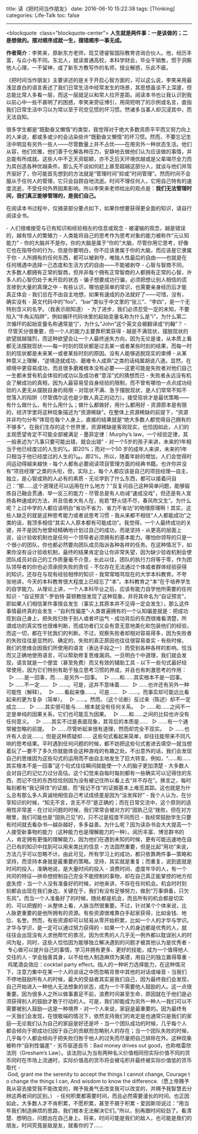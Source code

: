 title: 读《把时间当作朋友》
date: 2016-06-10 15:22:38
tags: [Thinking]
categories: Life-Talk
toc: false

---

<blockquote  class="blockquote-center">
**人生就是两件事：一是该做的；二是想做的。摆对顺序成就一生，摆错顺序一事无成。**
</blockquote>

**作者简介**：李笑来，原新东方老师，现艾德睿智国际教育咨询合伙人。他，经历丰富，与众小有不同。东北人，就读普通高校，本科学财会，毕业干销售，惯于洞察他人心理，一不留神，成了新东方教写作的名师，授业解惑，乐此不疲。

《把时间当作朋友》主要讲述的是关于开启心智方面的，可以这么说，李笑来用最浅显直白的语言表述了我们日常生活中经常发生的场景，其思想虽谈不上深邃，但总能比常人多看一层，而这一层就足以和常人拉开差距。阅读本书也让我认识到我以前心中一些不甚明了的困惑，李笑来旁征博引，用简短明了的示例或名言，直指我们日常生活中习以为常以至于司空见惯的坏习惯。然诸多当事人却沉浸其中，而无法自知。

很多学生都是“既勤奋又懒惰”的类型，我觉得对于绝大多数资质平平而又努力向上的人来说，都或多或少的会沾染些许“既勤奋又懒惰”的坏习惯。然而，不要忘记生活中明显有另外一些人——尽管数量上并不占优——在用另外一种状态生活。他们从容，他们优雅，他们善于化解各种压力，安静地去做他们认为应该做的事情，并总能有所成就。这些人中不乏天资聪颖，亦不乏后天环境优越或是父辈竭尽全力而为其创造各种优越条件。那么先不谈如何赶上甚至超越这部分人，就谈与他们并驾齐驱好了，你可能首先想到的方法就是“管理时间”抑或“时间管理”。然而时间不会服从于任何人的管理，它只会自顾自地流逝。时间不理任何人，它用自己特有的速度流逝，不受任何外界因素影响。所以李笑来老师给出的观点是：**我们无法管理时间，我们真正能够管理的，是我们自己。**

在阅读本书过程中，仅摘录部分要点如下，如果你想要获得更全面的知识，请自行阅读全书。

- 人们很难接受与已有知识和经验相左的信息或观念
- 被灌输的观念，越是错误的，越有惊人的繁殖力
- 人类能将自己的思考作为思考对象的能力被称作“元认知能力”
- 你的大脑并不是你，你的大脑是属于“你的”大脑，尽管你用它思考，好像它也在指导你的行为，但是你要明白，你不应该隶属于你的大脑，而应该是它隶属于你
- 人所拥有的任何东西，都可以被剥夺，唯独人性最后的自由——也就是在任何境遇中选择一己态度和生活方式的自由——不能被剥夺
- 心智与智商不同，大多数人都拥有正常的智商，但并非每个拥有正常智商的人都拥有正常的心智，许多人的心智仍处于未开启的状态
- 骗子想要成功行骗，必须把想让别人相信的谎言掺到大量的真理之中
- 有些认识，哪怕是简单的常识，也需要亲身经历后才能真正体会
- 我们总在不由自主地想，如果有速成的办法就好了——可惜，没有，确实没有
- 英文代码中的“foo”、“bar”类似于中文里的“张三”、“李四”，是一个无特别含义的名字。（我表示刚知道）
- 为了进步，我们必须忍受一定的未知，不要陷入“牛角尖陷阱”，例如循环代码块里的起始变量名称为什么是“i”，为什么第二次循环的起始变量名称通常是“j”，为什么“John”这个英文会被翻译成“约翰”？
- 尽管天分很重要，但一个人的能力主要靠积累获得
- 越是不满现状，摆脱现状的欲望就越强烈，而这种欲望会让一个人最终迷失方向，因为无论是谁，从本质上看都无法摆脱现状——每一时刻的现状都是过去某一或者某些时刻的结果，而每一时刻的现状都是未来某一或者某些时刻的原因。没有人能够逃脱现实的束缚
- 从某种意义上理解，“逆境造就成功、磨难令人成熟”之类的话纯属胡说八道。显然，在顺境中更容易成功，而且很多磨难根本没有必要——这更可能是失败者对他们自己一生都未曾有机会体验的成功以及成功者“意淫”式的猜想而已
- 失败者永远没有机会了解成功的真相，因为人最容易受自身经验的限制，而不曾有哪怕一点点成功经验的人更无从摆脱自身的局限
- 对现状不满、急于摆脱现状，是人们常常不知不觉落入的陷阱（尽管偶尔这也是少数人真正的动力）。接受现状才是最优策略——有什么做什么，有什么用什么；做什么都做好，用什么都用好
- 资源原本是有限的，经济学里将这种现象描述为“资源稀缺”。在整体上资源稀缺的前提下，“资源并非均匀分布”体现在每个人身上，直接的结果就是“绝大多数人都觉得自己拥有的不够多”。在我们生存的这个世界里，资源稀缺是客观现实，也恰因如此，人们的主观愿望肯定不可能全部被满足
- 墨菲定律：Murphy’s law，一个经验定律，其一般表述为“凡事只要可能出错，就会出错”
- 对一个5岁的孩子来讲，未来的1年相当于他已经度过的人生的¹⁄₅，即20%；而对一个50 岁的成年人来讲，未来的1年只相当于他已经度过的人生的¹⁄₅₀，即2%。所以，随着年龄的增加，人们会觉得时间运动得越来越快
- 每个人都有必要阅读项目管理方面的经典书籍。也许你并没有“项目经理”之类的头衔，但，实际上，每个人都应该是自己的项目经理—自主、独立，是心智成熟的人必有的素质
- 无论学到了什么东西，都可以接着问自己：“那……这个道理还可以运用在什么地方？”反复问自己这种简单问题，能够锻炼自己融会贯通、举一反三的能力
- 尽管总是有人劝诫“速成没戏”，但还是有人宣扬各种速成的方法，并且信者大有人在，宛若“野火烧不尽，春风吹又生”。为什么呢？上过中学的人都应该明白“省功不省力、省力不省功”的物理原理啊！其实，这些人缺乏的就是这种思考能力或者说思考习惯
- 我从来都不相信“人人都能成功”之类的话，我顶多相信“其实人人原本都有可能成功”。我觉得，一个人最终成功的关键，并不是因为他曾经精确地计划过自己的成功，而是坚持
- 从更高的层面上说，设计验收机制也是任何一个领导者必须拥有的基本能力。哪怕你领导的只是一个很小的团队，你也都必然要向团队成员指派各种各样的任务。在这种情况下，如果你没有设计验收机制，最终的结果肯定会让你非常失望，因为缺少验收机制会使团队成员对自己的工作质量毫不介意，长此以往，团队的执行力将等于零，作为团队领导者的你也必须承担失败的责任
- 不仅存在无法通过个体或者群体经验获得的知识，还存在与现有经验相悖的知识
- 我常常暗骂现在的大学本科教育。不夸张地讲，今天的本科教育很大程度上已经忘了“本”。本科教育之“本”在于培养学生的自学能力。从理论上讲，一个人本科毕业之后，应该有能力自学他所需要的任何知识
- “自证预言”-罗伯特·莫顿教授发现了这种现象，并将其命名为“自证预言”，即如果人们相信某件事情会发生（事实上其原本并不见得一定会发生），那么这件事情最终真的会发生
- “自利性偏差”-人类普遍拥有的一个认知偏差就是：把成功揽到自己身上，把失败归咎于别人或者坏运气
- 成功背后的东西很难看清楚，所谓成功的真实性也很难判断，而成功者们又会有意无意地美化和包装他们的经验，而这一切，都在干扰我们的判断。不过，观察失败者却相对容易得多，因为失败者的失败往往是显然的、确定的，失败的真正原因也往往很容易查实
- 有些时候，我们的思维会因我们所使用的语言（表达手段之一）而受到各种各样的影响。恰当而又正确地使用语言，可以帮助修复思维漏洞。一旦明白个中道理，我们就会发现，语言就是一个便宜（甚至免费）而又有效的辅助工具
- 以下一些句式最好经常使用，因为它们特别有助于独立思考习惯的养成，并且也有刺激思考的作用：
  ▷ ……是一回事，而……是另外一回事。
  ▷ ……和……其实根本不是一回事。
  ▷ ……不一定……
  ▷ ……。可是，这并不意味着……
  ▷ ……也许还有另外一种可能性（解释）。
  ▷ ……看起来像……，可是……
  ▷ ……。而事实却可能远比看起来的更为复杂（简单）。
  ▷ ……。然而，（这个论断）反过来（陈述）却不一定成立……
  ▷ ……其实很可能与……根本就没有任何关系。
  ▷ ……和……之间不一定是单纯的因果关系，它们也可能互为因果。
  ▷ ……和……之间的比较也许没有任何意义。
  ▷ ……其实不过是表面现象，其背后的本质是……
  ▷ ……有一个通常被忽略的前提。
  ▷ ……尽管听起来很有道理，然而却完全不现实。
  ▷ ……也许有人会说……，但是这种质疑却……
这些句式看起来简单，却往往能带来不同凡响的思考结果。平时遇到任何问题的时候，都不妨把这些句式套进去填空—就当想着玩了—要不了多久你就能体会这种游戏的有趣之处。不出意外的话，我们会发现自己的思维因为这些句式的运用而不由自主地发生了巨大转变。例如，“……和……其实根本不是一回事”这个句式往往瞬间就能使一个人的脑子更加清楚
- 大多数人会对自己的记忆力过分高估。这个幻觉来自每时每刻都有一些确实可以记得住的东西，而记不住的东西恰恰则因为没有被记住所以看上去“并不存在”。换言之，每时每刻都有“我记得住”的证据，而“我记不住”的证据基本上难觅其踪。这也就是为什么总有那么多人真诚地相信自己考试成绩差是因为“没发挥好”
- 我个人认为，在分享知识的时候，“知无不言，言无不尽”是正确的；而在日常交流中，这个原则的适用性非常差
- 在讨论问题的时候，我们常常会被对方的“固执己见”挫败，但在对方眼里，我们可能也是“固执己见”的，只不过是程度不同而已
- 我经常鼓励学生只要有时间就去看杂书—越杂越好，多多益善。为什么呢？因为读杂书会大大提高一个人接受新事物的能力（这种能力也是理解能力的一种）。阅历丰富、博览群书的人，肯定拥有更强的理解能力，因为他们在遇到未知的时候，更有可能迅速地在自己已有的知识中找到可以用来类比的信息
- 方法固然重要，但是比起“用功”来说，方法几乎可以忽略不计。由此可见，所有学习上的成功，都只依靠两件事—策略和坚持，而坚持本身就是最重要的策略。坚持，其实就是重复；而重复，说到底就是时间的投入，准确地说，是大量时间的投入
- 浪费时间、虚度年华的人，有一个共同的特征—拼命想控制自己完全不能控制的事物，却在自己真正能掌控的地方彻底失控
- 当一个人没有准备好的时候，对他来讲，不存在任何机会。机会时时刻刻都会出现在我们身边，关键在于，我们有没有足够努力，做到“万事俱备，只欠东风”。而当一个人准备好了的时候，随处都是机会，而且所有的机会都是切实的、可以把握的
- 从整体上看，人脉当然很重要。不过，针对某个个体来说，比人脉更重要的是他所拥有的资源。有些资源很难靠白手起家获得，比如金钱、地位、名誉。然而，有些资源却可以轻易从零开始积累，比如一个人的才华与学识。才华与学识，是一定可以通过努力获得的
- 如果一个人的身边都是优秀的人，就往往会出现没有人求他帮忙的景况，因为优秀的人几乎无一例外都以耽误别人的时间为耻，同时，这些人恰恰因为能够独立解决遇到的问题才被其他认为是优秀者
- 专心做可以提升自己的事情，学习并拥有更多、更好的技能，成为一个值得他人交往的人
- 学会独善其身，以不给他人制造麻烦为美德，用自己的独立赢得尊重
- 鸡尾酒会效应：cocktail party effect。指人的一种听力选择能力，在这种情况下，注意力集中在某一个人的谈话之中而忽略背景中其他的对话或噪音
- 当我们不停地鼓励所有人的时候，最大的受益者其实是我们自己，因为最终我们会发现，自己开始进入一种他人无法想象的状态，成为一个不需要他人鼓励的人。这一点很重要。因为很多人之所以做事裹足不前，浪费时间甚至生命，原因就在于他们是必须获得别人的鼓励才敢于行动的人。可是，我们却能成为另外一种人—我们可以不需要被别人鼓励—这是一种境界
- 对一个人来说，家庭是最重要的。因为最终有一天我们会发现，在很极端的情况下，依然支持我们的肯定是也通常只是我们的家庭—无论我们认为自己的家庭是好还是坏
- 当一个团队成功的时候，几乎每个人都会倾向于把成功归因于自己的贡献而忽略别人的存在；当一个团队失败的时候，几乎每个人都会倾向于把失败归咎于他人的过失而尽量把自己排除在外。这种现象被称作“自利性偏差”
- 劣币驱逐良币：Bad money drives out good，也称格雷欣法则（Gresham’s Law）。该法则认为当有两种名义价值相同但实际价值不同的货币同时在市场上流通时，实际价值高的货币将会被屯积并最终被实际价值低的货币取代
- God, grant me the serenity to accept the things I cannot change, Courage to change the things I can, And wisdom to know the difference.（愿上帝赐予我从容去接受我不能改变的，赐予我勇气去改变我可以改变的，并赐予我智慧去分辨这两者间的区别。）
- 任何积累都需要时间，而且必然需要漫长的时间。也正因如此，大多数人才不肯积累，不愿积累，甚至不屑于积累
- 爱因斯坦说过：“用当年我们制造麻烦的思路，我们根本无法解决它们。”所以，别再跟时间较劲了。看清楚、想明白，问题出在自己身上。将来，时间可能是我们的敌人，也可能是我们的朋友。时间究竟是敌是友，就看你的了……